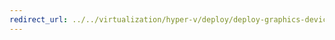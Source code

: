 ```yaml
---
redirect_url: ../../virtualization/hyper-v/deploy/deploy-graphics-devices-using-remotefx-vgpu.md
---
```

